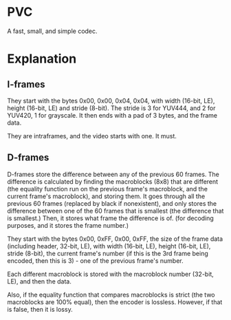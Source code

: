 # PVC

A fast, small, and simple codec.

# Explanation

## I-frames

They start with the bytes 0x00, 0x00, 0x04, 0x04, with width (16-bit, LE), height (16-bit, LE) and stride (8-bit). The stride is 3 for YUV444, and 2 for YUV420, 1 for grayscale. It then ends with a pad of 3 bytes, and the frame data.

They are intraframes, and the video starts with one. It must.

## D-frames

D-frames store the difference between any of the previous 60 frames. The difference is calculated by finding the macroblocks (8x8) that are different (the equality function run on the previous frame's macroblock, and the current frame's macroblock), and storing them. It goes through all the previous 60 frames (replaced by black if nonexistent), and only stores the difference between one of the 60 frames that is smallest (the difference that is smallest.)
Then, it stores what frame the difference is of. (for decoding purposes, and it stores the frame number.)

They start with the bytes 0x00, 0xFF, 0x00, 0xFF, the size of the frame data (including header, 32-bit, LE), with width (16-bit, LE), height (16-bit, LE), stride (8-bit), the current frame's number (if this is the 3rd frame being encoded, then this is 3) - one of the previous frame's number.

Each different macroblock is stored with the macroblock number (32-bit, LE), and then the data.

Also, if the equality function that compares macroblocks is strict (the two macroblocks are 100% equal), then the encoder is lossless. However, if that is false, then it is lossy.
